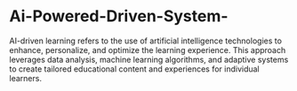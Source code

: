 # Ai-Powered-Driven-System-
AI-driven learning refers to the use of artificial intelligence technologies to enhance, personalize, and optimize the learning experience. This approach leverages data analysis, machine learning algorithms, and adaptive systems to create tailored educational content and experiences for individual learners.
